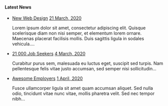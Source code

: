 <div class="container mt-5 mb-5">
	<div class="row">
		<div class="col-md-6 offset-md-3">
			<h4>Latest News</h4>
			<ul class="timeline">
				<li>
					<a target="_blank" href="https://www.totoprayogo.com/#">New Web Design</a>
					<a href="#" class="float-right">21 March, 2020</a>
					<p>Lorem ipsum dolor sit amet, consectetur adipiscing elit. Quisque scelerisque diam non nisi semper, et elementum lorem ornare. Maecenas placerat facilisis mollis. Duis sagittis ligula in sodales vehicula....</p>
				</li>
				<li>
					<a href="#">21 000 Job Seekers</a>
					<a href="#" class="float-right">4 March, 2020</a>
					<p>Curabitur purus sem, malesuada eu luctus eget, suscipit sed turpis. Nam pellentesque felis vitae justo accumsan, sed semper nisi sollicitudin...</p>
				</li>
				<li>
					<a href="#">Awesome Employers</a>
					<a href="#" class="float-right">1 April, 2020</a>
					<p>Fusce ullamcorper ligula sit amet quam accumsan aliquet. Sed nulla odio, tincidunt vitae nunc vitae, mollis pharetra velit. Sed nec tempor nibh...</p>
				</li>
			</ul>
		</div>
	</div>
</div>
